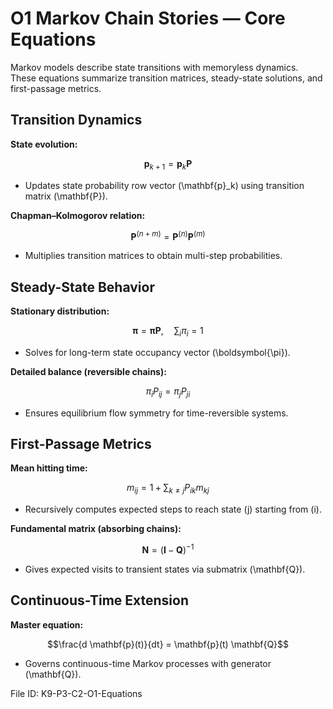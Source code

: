 # O1 Markov Chain Stories — Core Equations

Markov models describe state transitions with memoryless dynamics. These equations summarize transition matrices, steady-state solutions, and first-passage metrics.

## Transition Dynamics
**State evolution:**

$$\mathbf{p}_{k+1} = \mathbf{p}_k \mathbf{P}$$

- Updates state probability row vector \(\mathbf{p}_k\) using transition matrix \(\mathbf{P}\).

**Chapman–Kolmogorov relation:**

$$\mathbf{P}^{(n+m)} = \mathbf{P}^{(n)} \mathbf{P}^{(m)}$$

- Multiplies transition matrices to obtain multi-step probabilities.

## Steady-State Behavior
**Stationary distribution:**

$$\boldsymbol{\pi} = \boldsymbol{\pi} \mathbf{P}, \quad \sum_i \pi_i = 1$$

- Solves for long-term state occupancy vector \(\boldsymbol{\pi}\).

**Detailed balance (reversible chains):**

$$\pi_i P_{ij} = \pi_j P_{ji}$$

- Ensures equilibrium flow symmetry for time-reversible systems.

## First-Passage Metrics
**Mean hitting time:**

$$m_{ij} = 1 + \sum_{k \ne j} P_{ik} m_{kj}$$

- Recursively computes expected steps to reach state \(j\) starting from \(i\).

**Fundamental matrix (absorbing chains):**

$$\mathbf{N} = (\mathbf{I} - \mathbf{Q})^{-1}$$

- Gives expected visits to transient states via submatrix \(\mathbf{Q}\).

## Continuous-Time Extension
**Master equation:**

$$\frac{d \mathbf{p}(t)}{dt} = \mathbf{p}(t) \mathbf{Q}$$

- Governs continuous-time Markov processes with generator \(\mathbf{Q}\).

File ID: K9-P3-C2-O1-Equations
